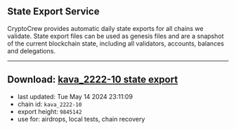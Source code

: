 ## State Export Service
CryptoCrew provides automatic daily state exports for all chains we validate. State export files can be used as genesis files and are a snapshot of the current blockchain state, including all validators, accounts, balances and delegations.

---
**Download: [kava_2222-10 state export](https://dl-eu2.ccvalidators.com/SERVICE/kava/kava_2222-10_export_9845142.json)**
---

- last updated: Tue May 14 2024 23:11:09
- chain id: `kava_2222-10`
- export height: `9845142`
- use for: airdrops, local tests, chain recovery
